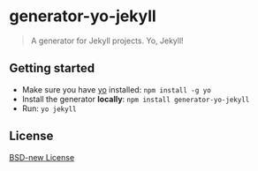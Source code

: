 # generator-yo-jekyll

> A generator for Jekyll projects. Yo, Jekyll!

## Getting started
- Make sure you have [yo](https://github.com/yeoman/yo) installed:
    `npm install -g yo`
- Install the generator **locally**: `npm install generator-yo-jekyll`
- Run: `yo jekyll`

## License
[BSD-new License](http://en.wikipedia.org/wiki/BSD_License)
